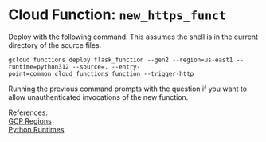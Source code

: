 # Cloud Function: `new_https_funct`  

Deploy with the following command. This assumes the shell is in the current directory of the source files.  

```
gcloud functions deploy flask_function --gen2 --region=us-east1 --runtime=python312 --source=. --entry-point=common_cloud_functions_function --trigger-http
```  

Running the previous command prompts with the question if you want to allow unauthenticated invocations of the new function.

References:  
[GCP Regions](https://cloud.google.com/functions/docs/locations#tier_1_pricing)  
[Python Runtimes](https://cloud.google.com/functions/docs/concepts/execution-environment#python)